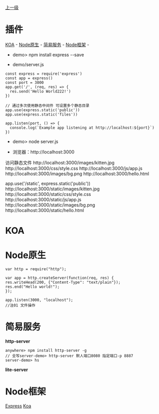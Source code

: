 [上一级](../)

# 插件

[KOA](#KOA) - [Node原生](#Node原生) - [简易服务](#简易服务) - [Node框架](#Node框架) - 

- demo> npm install express --save

- demo/server.js
```
const express = require('express')
const app = express()
const port = 3000
app.get('/', (req, res) => {
  res.send('Hello World222!')
})

// 通过多次使用静态中间件 可设置多个静态目录
app.use(express.static('public'))
app.use(express.static('files'))

app.listen(port, () => {
  console.log(`Example app listening at http://localhost:${port}`)
})
```

- demo> node server.js

- 浏览器：http://localhost:3000

访问静态文件
http://localhost:3000/images/kitten.jpg
http://localhost:3000/css/style.css
http://localhost:3000/js/app.js
http://localhost:3000/images/bg.png
http://localhost:3000/hello.html

app.use('/static', express.static('public'))
http://localhost:3000/static/images/kitten.jpg
http://localhost:3000/static/css/style.css
http://localhost:3000/static/js/app.js
http://localhost:3000/static/images/bg.png
http://localhost:3000/static/hello.html


# KOA
# Node原生
```
var http = require("http");

var app = http.createServer(function(req, res) {
res.writeHead(200, {"Content-Type": "text/plain"});
res.end("Hello world!");
});

app.listen(3000, "localhost");
//注01 文件操作
```

# 简易服务
**http-server**
  ```
  anywhere> npm install http-server -g  
  // 全写server-demo> http-server 默人端口8080 指定端口-p 8887
  server-demo> hs
  ```
**lite-server**



# Node框架
[Express](pages/server/express/index.md)
[Koa](pages/server/koa/index.md)


